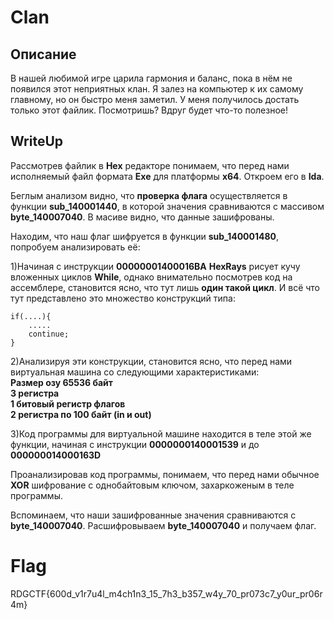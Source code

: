 # Clan

## Описание
В нашей любимой игре царила гармония и баланс, пока в нём не появился этот неприятных клан. Я залез на компьютер к их самому главному, но он быстро меня заметил. 
У меня получилось достать только этот файлик. Посмотришь? Вдруг будет что-то полезное!

## WriteUp
Рассмотрев файлик в **Hex** редакторе понимаем, что перед нами исполняемый файл формата **Exe** для платформы **x64**.
Откроем его в **Ida**.

Беглым анализом видно, что **проверка флага** осуществляется в функции **sub_140001440**, в которой значения сравниваются с массивом **byte_140007040**. В масиве видно, что данные зашифрованы.

Находим, что наш флаг шифруется в функции **sub_140001480**, попробуем анализировать её:

1)Начиная с инструкции **00000001400016BA** **HexRays** рисует кучу вложенных циклов **While**, однако внимательно посмотрев код на ассемблере, становится ясно, что тут лишь **один такой цикл**. 
И всё что тут представлено это множество конструкций типа:
```
if(....){
	.....
	continue;
}
```
2)Анализируя эти конструкции, становится ясно, что перед нами виртуальная машина со следующими характеристиками:
	**<br>Размер озу 65536 байт
	<br>3 регистра
	<br>1 битовый регистр флагов
	<br>2 регистра по 100 байт (in и out)**

3)Код программы для виртуальной машине находится в теле этой же функции, начиная с инструкции **0000000140001539** и до **000000014000163D**

Проанализировав код программы, понимаем, что перед нами обычное **XOR** шифрование с однобайтовым ключом, захаркоженым в теле программы.

Вспоминаем, что наши зашифрованные значения сравниваются с **byte_140007040**. Расшифровываем **byte_140007040** и получаем флаг.

# Flag

RDGCTF{600d_v1r7u4l_m4ch1n3_15_7h3_b357_w4y_70_pr073c7_y0ur_pr06r4m}